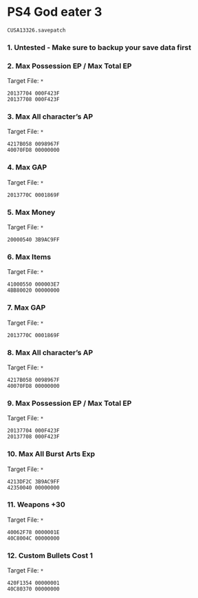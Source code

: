 # PS4 God eater 3

`CUSA13326.savepatch`

### 1. Untested - Make sure to backup your save data first
### 2. Max Possession EP / Max Total EP

Target File: `*`

```
20137704 000F423F
20137708 000F423F
```

### 3. Max All character’s AP

Target File: `*`

```
4217B058 0098967F
40070FD8 00000000
```

### 4. Max GAP

Target File: `*`

```
2013770C 0001869F
```

### 5. Max Money

Target File: `*`

```
20000540 3B9AC9FF
```

### 6. Max Items

Target File: `*`

```
41000550 000003E7
4BB80020 00000000
```

### 7. Max GAP

Target File: `*`

```
2013770C 0001869F
```

### 8. Max All character’s AP

Target File: `*`

```
4217B058 0098967F
40070FD8 00000000
```

### 9. Max Possession EP / Max Total EP

Target File: `*`

```
20137704 000F423F
20137708 000F423F
```

### 10. Max All Burst Arts Exp

Target File: `*`

```
4213DF2C 3B9AC9FF
42350040 00000000
```

### 11. Weapons +30

Target File: `*`

```
40062F78 0000001E
40C8004C 00000000
```

### 12. Custom Bullets Cost 1

Target File: `*`

```
420F1354 00000001
40C80370 00000000
```

